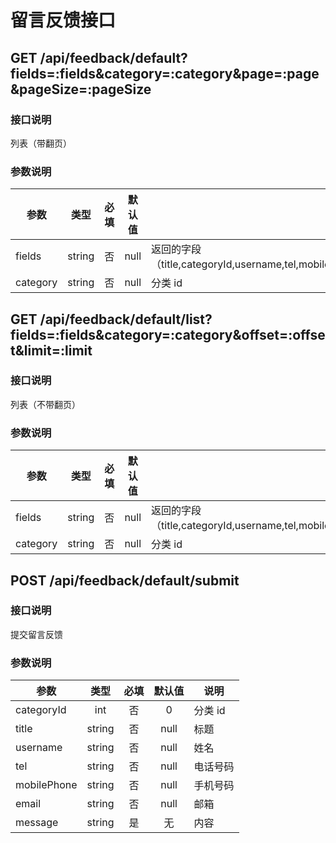 留言反馈接口
===========

## GET /api/feedback/default?fields=:fields&category=:category&page=:page&pageSize=:pageSize
### 接口说明
列表（带翻页）
### 参数说明
| 参数 | 类型 | 必填 | 默认值 | 说明 |
|---|:---:|:---:|:---:|---|
| fields | string | 否 | null | 返回的字段（title,categoryId,username,tel,mobilePhone,email,message,createdAt,createdBy,updatedAt,updatedBy） |
| category | string | 否 | null | 分类 id |

## GET /api/feedback/default/list?fields=:fields&category=:category&offset=:offset&limit=:limit
### 接口说明
列表（不带翻页）
### 参数说明
| 参数 | 类型 | 必填 | 默认值 | 说明 |
|---|:---:|:---:|:---:|---|
| fields | string | 否 | null | 返回的字段（title,categoryId,username,tel,mobilePhone,email,message,createdAt,createdBy,updatedAt,updatedBy） |
| category | string | 否 | null | 分类 id |

## POST /api/feedback/default/submit
### 接口说明
提交留言反馈
### 参数说明
| 参数 | 类型 | 必填 | 默认值 | 说明 |
|---|:---:|:---:|:---:|---|
| categoryId | int | 否 | 0 | 分类 id |
| title | string | 否 | null | 标题 |
| username | string | 否 | null | 姓名 |
| tel | string | 否 | null | 电话号码 |
| mobilePhone | string | 否 | null | 手机号码 |
| email | string | 否 | null | 邮箱 |
| message | string | 是 | 无 | 内容 |